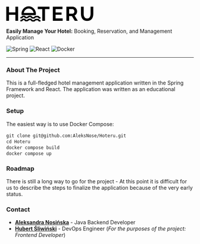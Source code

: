 ![Hoteru Logo](./logo.svg)

**Easily Manage Your Hotel:** Booking, Reservation, and Management Application

![Spring][spring-shield]
![React][react-shield]
![Docker][docker-shield]

---

### About The Project
This is a full-fledged hotel management application written in the Spring Framework and React. The application was written as an educational project.

### Setup
The easiest way is to use Docker Compose:

```
git clone git@github.com:AleksNose/Hoteru.git
cd Hoteru
docker compose build
docker compose up
```

### Roadmap

There is still a long way to go for the project - At this point it is difficult for us to describe the steps to finalize the application because of the very early status.

### Contact
- [**Aleksandra Nosińska**](aleks.nosinska@gmail.com
) - Java Backend Developer
- [**Hubert Śliwiński**](hoteru@watchdog.services) - DevOps Engineer (*For the purposes of the project: Frontend Developer*)

[spring-shield]: https://img.shields.io/badge/Spring-6DB33F?style=for-the-badge&logo=spring&logoColor=white
[react-shield]: https://img.shields.io/badge/React-20232A?style=for-the-badge&logo=react&logoColor=61DAFB
[docker-shield]: https://img.shields.io/badge/docker-%230db7ed.svg?style=for-the-badge&logo=docker&logoColor=white